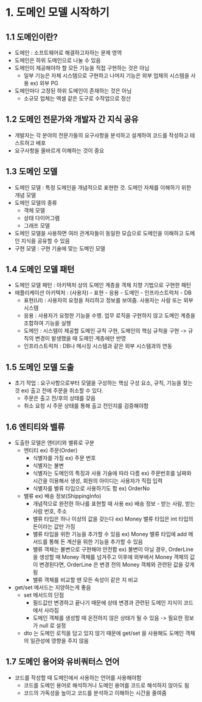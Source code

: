 # 1. 도메인 모델 시작하기

## 1.1 도메인이란?
- 도메인 : 소프트웨어로 해결하고자하는 문제 영역
- 도메인은 하위 도메인으로 나눌 수 있음
- 도메인이 제공해야하 할 모든 기능을 직접 구현하는 것은 아님
  - 일부 기능은 자체 시스템으로 구현하고 나머지 기능은 외부 업체의 시스템을 사용 ex) 외부 PG
- 도메인마다 고정된 하위 도메인이 존재하는 것은 아님
  - 소규모 업체는 엑셀 같은 도구로 수작업으로 정산

## 1.2 도메인 전문가와 개발자 간 지식 공유
- 개발자는 각 분야의 전문가들의 요구사항을 분석하고 설계하여 코드를 작성하고 테스트하고 배포
- 요구사항을 올바르게 이해하는 것이 중요

## 1.3 도메인 모델
- 도메인 모델 : 특정 도메인을 개념적으로 표현한 것. 도메인 자체를 이해하기 위한 개념 모델
- 도메인 모델의 종류
  - 객체 모델
  - 상태 다이어그램
  - 그래프 모델
- 도메인 모델을 사용하면 여러 관계자들이 동일한 모습으로 도메인을 이해하고 도메인 지식을 공유할 수 있음
- 구현 모델 : 구현 기술에 맞는 도메인 모델

## 1.4 도메인 모델 패턴
- 도메인 모델 패턴 : 아키텍처 상의 도메인 계층을 객체 지향 기법으로 구현한 패턴
- 애플리케이션 아키텍처 : (사용자) - 표현 - 응용 - 도메인 - 인프라스트럭처 - DB
  - 표현(UI) : 사용자의 요청을 처리하고 정보를 보여줌. 사용자는 사람 또는 외부 시스템
  - 응용 : 사용자가 요청한 기능을 수행. 업무 로직을 구현하지 않고 도메인 계층을 조합하여 기능을 실행
  - 도메인 : 시스템이 제공할 도메인 규칙 구현, 도메인의 핵심 규칙을 구현 -> 규칙의 변경이 발생했을 때 도메인 계층에만 반영
  - 인프라스트럭처 : DB나 메시징 시스템과 같은 외부 시스템과의 연동

## 1.5 도메인 모델 도출
- 초기 작업 : 요구사항으로부터 모델을 구성하는 핵심 구성 요소, 규칙, 기능을 찾는 것
  ex) 출고 전에 주문을 취소할 수 있다.
  - 주문은 출고 전/후의 상태를 갖음
  - 취소 요청 시 주문 상태를 통해 출고 전인지를 검증해야함

## 1.6 엔티티와 밸류
- 도출한 모델은 엔티티와 밸류로 구분
  - 엔티티 ex) 주문(Order)
    - 식별자를 가짐 ex) 주문 번호
    - 식별자는 불변
    - 식별자는 도메인의 특징과 사용 기술에 따라 다름
      ex) 주문번호를 날짜와 시간을 이용해서 생성, 회원의 아이디는 사용자가 직접 입력
    - 식별자를 밸류 타입으로 사용하기도 함 ex) OrderNo
  - 밸류 ex) 배송 정보(ShippingInfo)
    - 개념적으로 완전한 하나를 표현할 때 사용 ex) 배송 정보 - 받는 사람, 받는 사람 번호, 주소
    - 밸류 타입은 하나 이상의 값을 갖는다 ex) Money 밸류 타입은 int 타입의 돈이라는 값만 가짐
    - 밸류 타입을 위한 기능을 추가할 수 있음 ex) Money 밸류 타입에 add 메서드를 통해 돈 계산을 위한 기능을 추가할 수 있음
    - 밸류 객체는 불변으로 구현해야 안전함
      ex) 불변이 아닐 경우, OrderLine 을 생성할 때 Money 객체를 넘겨주고 이후에 외부에서 Money 객체의 값이 변경된다면, OrderLine 은 변경 전의 Money 객체와 관련된 값을 갖게 됨 
    - 밸류 객체를 비교할 땐 모든 속성이 같은 지 비교
- get/set 메서드는 지양하는게 좋음
  - set 메서드의 단점
    - 필드값만 변경하고 끝나기 때문에 상태 변경과 관련된 도메인 지식이 코드에서 사라짐
    - 도메인 객체를 생성할 때 온전하지 않은 상태가 될 수 있음 -> 필요한 정보가 null 로 설정
  - dto 는 도메인 로직을 담고 있지 않기 때문에 get/set 을 사용해도 도메인 객체의 일관성에 영향을 주지 않음

## 1.7 도메인 용어와 유비쿼터스 언어
- 코드를 작성할 때 도메인에서 사용하는 언어를 사용해야함
  - 코드를 도메인 용어로 해석하거나 도메인 용어를 코드로 해석하지 않아도 됨
  - 코드의 가독성을 높이고 코드를 분석하고 이해하는 시간을 줄여줌